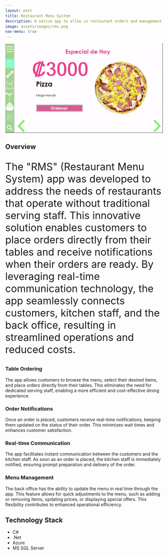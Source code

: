 ```yaml
---
layout: post
title: Restaurant Menu System
description: A native app to allow in restaurant orders and management. built using .Net, Azure, C#. MS SQL Server
image: assets/images/rms.png
nav-menu: true
---
```


<center>
<img src="assets/images/rms-video.gif">
</center>

<h2 id="content">Overview</h2>
<p style="font-size:xx-large">
The "RMS" (Restaurant Menu System) app was developed to address the needs of restaurants that operate without traditional serving staff. This innovative solution enables customers to place orders directly from their tables and receive notifications when their orders are ready. By leveraging real-time communication technology, the app seamlessly connects customers, kitchen staff, and the back office, resulting in streamlined operations and reduced costs.
</p>

<div class="row">
	<div class="6u 12u$(small)">
		<h3>Table Ordering</h3>
    	<p>The app allows customers to browse the menu, select their desired items, and place orders directly from their tables. This eliminates the need for dedicated serving staff, enabling a more efficient and cost-effective dining experience.</p>
    </div>
    <div class="6u$ 12u$(small)">
    	<h3>Order Notifications</h3>
        <p>Once an order is placed, customers receive real-time notifications, keeping them updated on the status of their order. This minimizes wait times and enhances customer satisfaction.</p>
    </div>
    <!-- Break -->
    <div class="6u 12u$(medium)">
    	<h3>Real-time Communication</h3>
    	<p>The app facilitates instant communication between the customers and the kitchen staff. As soon as an order is placed, the kitchen staff is immediately notified, ensuring prompt preparation and delivery of the order.</p>
    </div>
    <div class="6u 12u$(medium)">
    	<h3>Menu Management</h3>
    	<p>The back office has the ability to update the menu in real time through the app. This feature allows for quick adjustments to the menu, such as adding or removing items, updating prices, or displaying special offers. This flexibility contributes to enhanced operational efficiency.</p>
    </div>

</div>

## Technology Stack

- C#
- .Net
- Azure
- MS SQL Server
